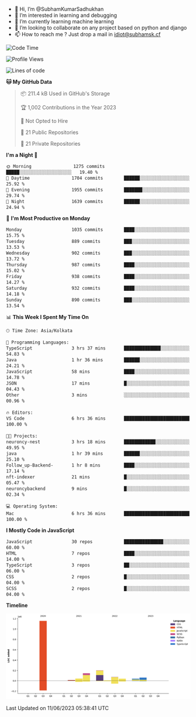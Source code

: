 - 👋 Hi, I’m @SubhamKumarSadhukhan
- 👀 I’m interested in learning and debugging
- 🌱 I’m currently learning machine learning
- 💞️ I’m looking to collaborate on any project based on python and django
- 📫 How to reach me ?
      Just drop a mail in idiot@subhamsk.cf

<!---
SubhamKumarSadhukhan/SubhamKumarSadhukhan is a ✨ special ✨ repository because its `README.md` (this file) appears on your GitHub profile.
You can click the Preview link to take a look at your changes.
--->


<!--START_SECTION:waka-->
![Code Time](http://img.shields.io/badge/Code%20Time-1%2C219%20hrs%2052%20mins-blue)

![Profile Views](http://img.shields.io/badge/Profile%20Views-4-blue)

![Lines of code](https://img.shields.io/badge/From%20Hello%20World%20I%27ve%20Written-1.8%20million%20lines%20of%20code-blue)

**🐱 My GitHub Data** 

> 📦 211.4 kB Used in GitHub's Storage 
 > 
> 🏆 1,002 Contributions in the Year 2023
 > 
> 🚫 Not Opted to Hire
 > 
> 📜 21 Public Repositories 
 > 
> 🔑 21 Private Repositories 
 > 
**I'm a Night 🦉** 

```text
🌞 Morning                1275 commits        █████░░░░░░░░░░░░░░░░░░░░   19.40 % 
🌆 Daytime                1704 commits        ██████░░░░░░░░░░░░░░░░░░░   25.92 % 
🌃 Evening                1955 commits        ███████░░░░░░░░░░░░░░░░░░   29.74 % 
🌙 Night                  1639 commits        ██████░░░░░░░░░░░░░░░░░░░   24.94 % 
```
📅 **I'm Most Productive on Monday** 

```text
Monday                   1035 commits        ████░░░░░░░░░░░░░░░░░░░░░   15.75 % 
Tuesday                  889 commits         ███░░░░░░░░░░░░░░░░░░░░░░   13.53 % 
Wednesday                902 commits         ███░░░░░░░░░░░░░░░░░░░░░░   13.72 % 
Thursday                 987 commits         ████░░░░░░░░░░░░░░░░░░░░░   15.02 % 
Friday                   938 commits         ████░░░░░░░░░░░░░░░░░░░░░   14.27 % 
Saturday                 932 commits         ████░░░░░░░░░░░░░░░░░░░░░   14.18 % 
Sunday                   890 commits         ███░░░░░░░░░░░░░░░░░░░░░░   13.54 % 
```


📊 **This Week I Spent My Time On** 

```text
🕑︎ Time Zone: Asia/Kolkata

💬 Programming Languages: 
TypeScript               3 hrs 37 mins       ██████████████░░░░░░░░░░░   54.83 % 
Java                     1 hr 36 mins        ██████░░░░░░░░░░░░░░░░░░░   24.21 % 
JavaScript               58 mins             ████░░░░░░░░░░░░░░░░░░░░░   14.78 % 
JSON                     17 mins             █░░░░░░░░░░░░░░░░░░░░░░░░   04.43 % 
Other                    3 mins              ░░░░░░░░░░░░░░░░░░░░░░░░░   00.96 % 

🔥 Editors: 
VS Code                  6 hrs 36 mins       █████████████████████████   100.00 % 

🐱‍💻 Projects: 
neuroncy-nest            3 hrs 18 mins       ████████████░░░░░░░░░░░░░   49.95 % 
java                     1 hr 39 mins        ██████░░░░░░░░░░░░░░░░░░░   25.10 % 
Follow_up-Backend-       1 hr 8 mins         ████░░░░░░░░░░░░░░░░░░░░░   17.14 % 
nft-indexer              21 mins             █░░░░░░░░░░░░░░░░░░░░░░░░   05.47 % 
neuroncybackend          9 mins              █░░░░░░░░░░░░░░░░░░░░░░░░   02.34 % 

💻 Operating System: 
Mac                      6 hrs 36 mins       █████████████████████████   100.00 % 
```

**I Mostly Code in JavaScript** 

```text
JavaScript               30 repos            ███████████████░░░░░░░░░░   60.00 % 
HTML                     7 repos             ████░░░░░░░░░░░░░░░░░░░░░   14.00 % 
TypeScript               3 repos             ██░░░░░░░░░░░░░░░░░░░░░░░   06.00 % 
CSS                      2 repos             █░░░░░░░░░░░░░░░░░░░░░░░░   04.00 % 
SCSS                     2 repos             █░░░░░░░░░░░░░░░░░░░░░░░░   04.00 % 
```



**Timeline**

![Lines of Code chart](https://raw.githubusercontent.com/SubhamKumarSadhukhan/SubhamKumarSadhukhan/main/assets/bar_graph.png)


 Last Updated on 11/06/2023 05:38:41 UTC
<!--END_SECTION:waka-->
